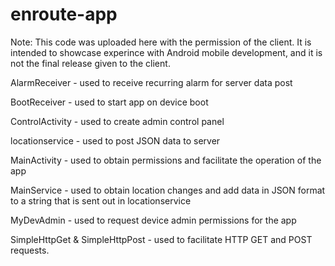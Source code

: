 # enroute-app
Note: This code was uploaded here with the permission of the client. It is intended to showcase experince with Android mobile development, and it is not the final release given to the client.

AlarmReceiver - used to receive recurring alarm for server data post

BootReceiver - used to start app on device boot

ControlActivity - used to create admin control panel

locationservice - used to post JSON data to server

MainActivity - used to obtain permissions and facilitate the operation
of the app

MainService - used to obtain location changes and add data in JSON
format to a string that is sent out in locationservice

MyDevAdmin - used to request device admin permissions for the app

SimpleHttpGet & SimpleHttpPost - used to facilitate HTTP GET and POST
requests.
